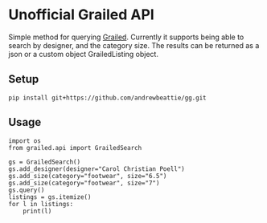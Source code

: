 # Unofficial Grailed API

Simple method for querying [Grailed](https://www.grailed.com/). Currently it supports being able to search by designer, and the category size. The results can be returned as a json or a custom object GrailedListing object.

## Setup

`pip install git+https://github.com/andrewbeattie/gg.git`

## Usage

```
import os
from grailed.api import GrailedSearch

gs = GrailedSearch()
gs.add_designer(designer="Carol Christian Poell")
gs.add_size(category="footwear", size="6.5")
gs.add_size(category="footwear", size="7")
gs.query()
listings = gs.itemize()
for l in listings:
    print(l)
```
